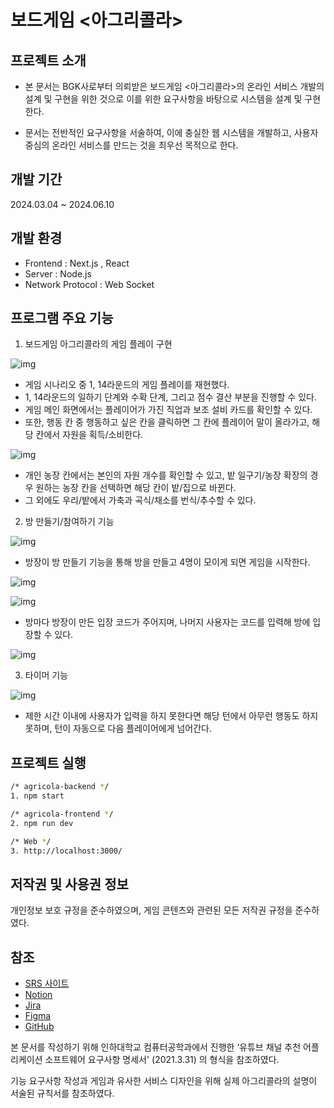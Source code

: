 # 보드게임 <아그리콜라>

## 프로젝트 소개

- 본 문서는 BGK사로부터 의뢰받은 보드게임 <아그리콜라>의 온라인 서비스 개발의 설계 및 구현을 위한 것으로 이를 위한 요구사항을 바탕으로 시스템을 설계 및 구현한다.

- 문서는 전반적인 요구사항을 서술하여, 이에 충실한 웹 시스템을 개발하고, 사용자 중심의 온라인 서비스를 만드는 것을 최우선 목적으로 한다.

## 개발 기간

2024.03.04 ~ 2024.06.10

## 개발 환경

- Frontend : Next.js , React
- Server : Node.js
- Network Protocol : Web Socket

## 프로그램 주요 기능

1. 보드게임 아그리콜라의 게임 플레이 구현

![img](https://ifh.cc/g/9hH1kk.jpg)

- 게임 시나리오 중 1, 14라운드의 게임 플레이를 재현했다.
- 1, 14라운드의 일하기 단계와 수확 단계, 그리고 점수 결산 부분을 진행할 수 있다.
- 게임 메인 화면에서는 플레이어가 가진 직업과 보조 설비 카드를 확인할 수 있다.
- 또한, 행동 칸 중 행동하고 싶은 칸을 클릭하면 그 칸에 플레이어 말이 올라가고, 해당 칸에서 자원을 획득/소비한다.

![img](https://ifh.cc/g/rBkSwg.png)

- 개인 농장 칸에서는 본인의 자원 개수를 확인할 수 있고, 밭 일구기/농장 확장의 경우 원하는 농장 칸을 선택하면 해당 칸이 밭/집으로 바뀐다.
- 그 외에도 우리/밭에서 가축과 곡식/채소를 번식/추수할 수 있다.

2. 방 만들기/참여하기 기능

![img](https://ifh.cc/g/vgjXLb.jpg)

- 방장이 방 만들기 기능을 통해 방을 만들고 4명이 모이게 되면 게임을 시작한다.

![img](https://ifh.cc/g/CJvhfF.jpg)

![img](https://ifh.cc/g/qK4yXg.jpg)

- 방마다 방장이 만든 입장 코드가 주어지며, 나머지 사용자는 코드를 입력해 방에 입장할 수 있다.

![img](https://ifh.cc/g/A7vOc3.gif)

3. 타이머 기능

![img](https://srs-agricola.web.app/img/f_03g.664c5b2d.gif)

- 제한 시간 이내에 사용자가 입력을 하지 못한다면 해당 턴에서 아무런 행동도 하지 못하며, 턴이 자동으로 다음 플레이어에게 넘어간다.

## 프로젝트 실행

```bash
/* agricola-backend */
1. npm start

/* agricola-frontend */
2. npm run dev

/* Web */
3. http://localhost:3000/
```

## 저작권 및 사용권 정보

개인정보 보호 규정을 준수하였으며, 게임 콘텐츠와 관련된 모든 저작권 규정을 준수하였다.

## 참조

- [SRS 사이트](https://srs-agricola.web.app/main/tech/a)
- [Notion](https://www.notion.so/yu00hun/SW-8d0b39ff18254d2d8d1695d02d5e4cf0)
- [Jira](https://cse-agricola.atlassian.net/jira/software/projects/AGR/boards/2/timeline)
- [Figma](https://www.figma.com/design/egOTtVTjdaKnXZaQZIpJgf/Agricola?node-id=156-2&t=y3xtCewndb282uND-0)
- [GitHub](https://github.com/agricola-farmers/agricola-frontend)

본 문서를 작성하기 위해 인하대학교 컴퓨터공학과에서 진행한 ‘유튜브 채널 추천 어플리케이션 소프트웨어 요구사항 명세서' (2021.3.31) 의 형식을 참조하였다.

기능 요구사항 작성과 게임과 유사한 서비스 디자인을 위해 실제 아그리콜라의 설명이 서술된 규칙서를 참조하였다.
